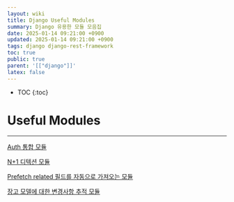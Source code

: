 ```yaml
---
layout: wiki
title: Django Useful Modules
summary: Django 유용한 모듈 모음집
date: 2025-01-14 09:21:00 +0900
updated: 2025-01-14 09:21:00 +0900
tags: django django-rest-framework
toc: true
public: true
parent: '[["django"]]'
latex: false
---
```

* TOC
{:toc}

# Useful Modules

---

[Auth 통합 모듈](https://allauth.org/)

[N+1 디텍션 모듈](https://github.com/jmcarp/nplusone)

[Prefetch related 필드를 자동으로 가져오는 모듈](https://github.com/tolomea/django-auto-prefetch)

[장고 모델에 대한 변경사항 추적 모듈](https://django-simple-history.readthedocs.io/en/latest/index.html)

